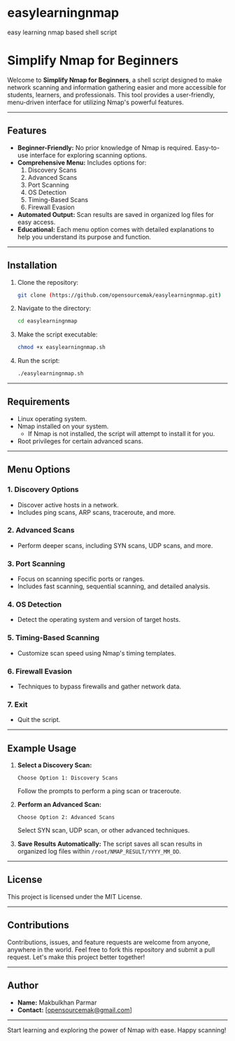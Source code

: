 # easylearningnmap
easy learning nmap based shell script
# Simplify Nmap for Beginners

Welcome to **Simplify Nmap for Beginners**, a shell script designed to make network scanning and information gathering easier and more accessible for students, learners, and professionals. This tool provides a user-friendly, menu-driven interface for utilizing Nmap's powerful features.

---

## Features

- **Beginner-Friendly:** No prior knowledge of Nmap is required. Easy-to-use interface for exploring scanning options.
- **Comprehensive Menu:** Includes options for:
  1. Discovery Scans
  2. Advanced Scans
  3. Port Scanning
  4. OS Detection
  5. Timing-Based Scans
  6. Firewall Evasion
- **Automated Output:** Scan results are saved in organized log files for easy access.
- **Educational:** Each menu option comes with detailed explanations to help you understand its purpose and function.

---

## Installation

1. Clone the repository:
   ```bash
   git clone (https://github.com/opensourcemak/easylearningnmap.git)
   ```
2. Navigate to the directory:
   ```bash
   cd easylearningnmap
   ```
3. Make the script executable:
   ```bash
   chmod +x easylearningnmap.sh
   ```
4. Run the script:
   ```bash
   ./easylearningnmap.sh
   ```

---

## Requirements

- Linux operating system.
- Nmap installed on your system.
  - If Nmap is not installed, the script will attempt to install it for you.
- Root privileges for certain advanced scans.

---

## Menu Options

### 1. Discovery Options
   - Discover active hosts in a network.
   - Includes ping scans, ARP scans, traceroute, and more.

### 2. Advanced Scans
   - Perform deeper scans, including SYN scans, UDP scans, and more.

### 3. Port Scanning
   - Focus on scanning specific ports or ranges.
   - Includes fast scanning, sequential scanning, and detailed analysis.

### 4. OS Detection
   - Detect the operating system and version of target hosts.

### 5. Timing-Based Scanning
   - Customize scan speed using Nmap's timing templates.

### 6. Firewall Evasion
   - Techniques to bypass firewalls and gather network data.

### 7. Exit
   - Quit the script.

---

## Example Usage

1. **Select a Discovery Scan:**
   ```
   Choose Option 1: Discovery Scans
   ```
   Follow the prompts to perform a ping scan or traceroute.

2. **Perform an Advanced Scan:**
   ```
   Choose Option 2: Advanced Scans
   ```
   Select SYN scan, UDP scan, or other advanced techniques.

3. **Save Results Automatically:**
   The script saves all scan results in organized log files within `/root/NMAP_RESULT/YYYY_MM_DD`.

---

## License

This project is licensed under the MIT License. 

---

## Contributions

Contributions, issues, and feature requests are welcome from anyone, anywhere in the world. Feel free to fork this repository and submit a pull request. Let's make this project better together!

---

## Author

- **Name:** Makbulkhan Parmar
- **Contact:** [opensourcemak@gmail.com]

---

Start learning and exploring the power of Nmap with ease. Happy scanning!

